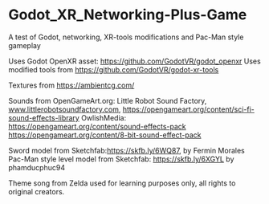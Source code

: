 # Godot_XR_Networking-Plus-Game
 A test of Godot, networking, XR-tools modifications and Pac-Man style gameplay


Uses Godot OpenXR asset: https://github.com/GodotVR/godot_openxr
Uses modified tools from https://github.com/GodotVR/godot-xr-tools


Textures from https://ambientcg.com/

Sounds from OpenGameArt.org:
Little Robot Sound Factory, www.littlerobotsoundfactory.com, https://opengameart.org/content/sci-fi-sound-effects-library
OwlishMedia:
https://opengameart.org/content/sound-effects-pack
https://opengameart.org/content/8-bit-sound-effect-pack

Sword model from Sketchfab:https://skfb.ly/6WQ87, by Fermin Morales
Pac-Man style level model from Sketchfab: https://skfb.ly/6XGYL by phamducphuc94

Theme song from Zelda used for learning purposes only, all rights to original creators.

